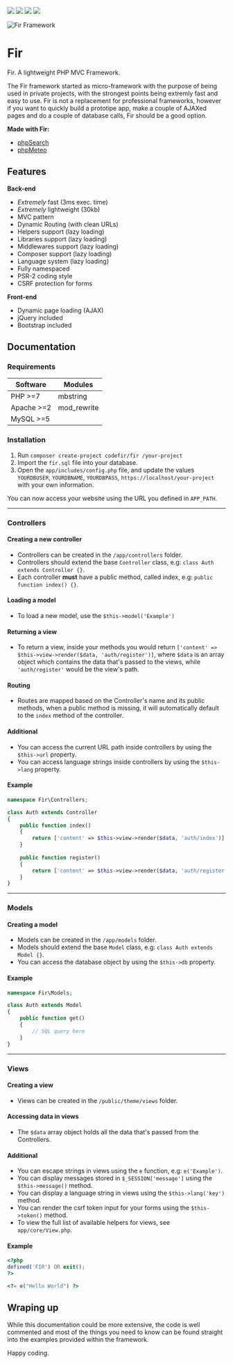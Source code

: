 ![](https://img.shields.io/github/release/codefir/fir.svg) ![](https://img.shields.io/github/license/codefir/fir.svg?color=a25cc1) ![](https://scrutinizer-ci.com/g/codefir/fir/badges/quality-score.png?b=master) ![](https://scrutinizer-ci.com/g/codefir/fir/badges/build.png?b=master)

![Fir Framework](https://i.imgur.com/oqjl0k0.png)
# Fir
Fir. A lightweight PHP MVC Framework.

The Fir framework started as micro-framework with the purpose of being used in private projects, with the strongest points being extremly fast and easy to use. Fir is not a replacement for professional frameworks, however if you want to quickly build a prototipe app, make a couple of AJAXed pages and do a couple of database calls, Fir should be a good option.

**Made with Fir:**

- [phpSearch](https://phpsearch.com)
- [phpMeteo](https://phpmeteo.com)

## Features

**Back-end**
- *Extremely* fast (3ms exec. time)
- *Extremely* lightweight (30kb)
- MVC pattern
- Dynamic Routing (with clean URLs)
- Helpers support (lazy loading)
- Libraries support (lazy loading)
- Middlewares support (lazy loading)
- Composer support (lazy loading)
- Language system (lazy loading)
- Fully namespaced
- PSR-2 coding style
- CSRF protection for forms

**Front-end**
- Dynamic page loading (AJAX)
- jQuery included
- Bootstrap included

## Documentation

### Requirements
| Software      | Modules      |
| ------------- | -------------|
| PHP >=7       | mbstring     |
| Apache >=2    | mod_rewrite  |
| MySQL >=5     |              |

### Installation
1. Run `composer create-project codefir/fir /your-project`
2. Import the `fir.sql` file into your database.
3. Open the `app/includes/config.php` file, and update the values `YOURDBUSER`, `YOURDBNAME`, `YOURDBPASS`, `https://localhost/your-project` with your own information.

You can now access your website using the URL you defined in `APP_PATH`.

---

### Controllers
#### Creating a new controller
- Controllers can be created in the `/app/controllers` folder.
- Controllers should extend the base `Controller` class, e.g: `class Auth extends Controller {}`.
- Each controller **must** have a public method, called index, e.g: `public function index() {}`.

#### Loading a model
- To load a new model, use the `$this->model('Example')`

#### Returning a view
- To return a view, inside your methods you would return `['content' => $this->view->render($data, 'auth/register')]`, where `$data` is an array object which contains the data that's passed to the views, while `'auth/register'` would be the view's path. 

#### Routing
- Routes are mapped based on the Controller's name and its public methods, when a public method is missing, it will automatically default to the `index` method of the controller.

#### Additional
- You can access the current URL path inside controllers by using the `$this->url` property.
- You can access language strings inside controllers by using the `$this->lang` property.

#### Example
```php
namespace Fir\Controllers;

class Auth extends Controller
{
    public function index()
    {
        return ['content' => $this->view->render($data, 'auth/index')];
    }
    
    public function register()
    {
        return ['content' => $this->view->render($data, 'auth/register')];
    }
}
```

---

### Models
#### Creating a model
- Models can be created in the `/app/models` folder.
- Models should extend the base `Model` class, e.g: `class Auth extends Model {}`.
- You can access the database object by using the `$this->db` property.

#### Example
```php
namespace Fir\Models;

class Auth extends Model
{
    public function get()
    {
        // SQL query here
    }
}
```
---

### Views
#### Creating a view
- Views can be created in the `/public/theme/views` folder.

#### Accessing data in views
- The `$data` array object holds all the data that's passed from the Controllers.

#### Additional
- You can escape strings in views using the `e` function, e.g: `e('Example')`.
- You can display messages stored in `$_SESSION['message']` using the `$this->message()` method.
- You can display a language string in views using the `$this->lang('key')` method.
- You can render the csrf token input for your forms using the `$this->token()` method.
- To view the full list of available helpers for views, see `app/core/View.php`.

#### Example
```php
<?php
defined('FIR') OR exit();
?>

<?= e("Hello World") ?>
```

## Wraping up
While this documentation could be more extensive, the code is well commented and most of the things you need to know can be found straight into the examples provided within the framework.

Happy coding.